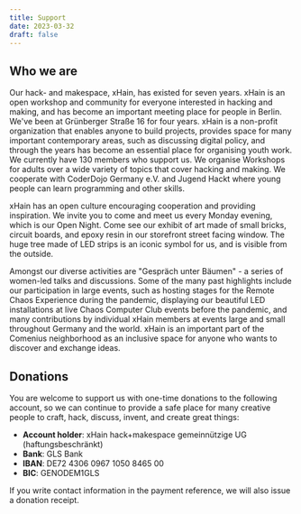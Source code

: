 ```yaml
---
title: Support
date: 2023-03-32
draft: false
---
```


## Who we are
Our hack- and makespace, xHain, has existed for seven years. xHain is an open workshop and community for everyone interested in hacking and making, and has become an important meeting place for people in Berlin. We've been at Grünberger Straße 16 for four years.
xHain is a non-profit organization that enables anyone to build projects, provides space for many important contemporary areas, such as discussing digital policy, and through the years has become an essential place for organising youth work.
We currently have 130 members who support us. We organise Workshops for adults over a wide variety of topics that cover hacking and making. We cooperate with CoderDojo Germany e.V. and Jugend Hackt where young people can learn programming and other skills.

xHain has an open culture encouraging cooperation and providing inspiration. We invite you to come and meet us every Monday evening, which is our Open Night. Come see our exhibit of art made of small bricks, circuit boards, and epoxy resin in our storefront street facing window. The huge tree made of LED strips is an iconic symbol for us, and is visible from the outside.

Amongst our diverse activities are "Gespräch unter Bäumen" - a series of women-led talks and discussions. Some of the many past highlights include our participation in large events, such as hosting stages for the Remote Chaos Experience during the pandemic, displaying our beautiful LED installations at live Chaos Computer Club events before the pandemic, and many contributions by individual xHain members at events large and small throughout Germany and the world. xHain is an important part of the Comenius neighborhood as an inclusive space for anyone who wants to discover and exchange ideas.

## Donations
You are welcome to support us with one-time donations to the following account, so we can continue to provide a safe place for many creative people to craft, hack, discuss, invent, and create great things:

- **Account holder**: xHain hack+makespace gemeinnützige UG (haftungsbeschränkt)
- **Bank**: GLS Bank
- **IBAN**: DE72 4306 0967 1050 8465 00
- **BIC**: GENODEM1GLS

If you write contact information in the payment reference, we will also issue a donation receipt.
